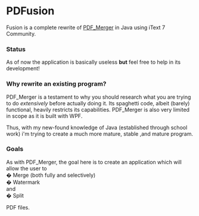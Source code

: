 # PDFusion
Fusion is a complete rewrite of [PDF_Merger](https://www.github.com/TsimpDim/Pdf_Merger) in Java using iText 7 Community.

### Status
As of now the application is basically useless **but** feel free to help in its development!

### Why rewrite an existing program?
PDF_Merger is a testament to why you should research what you are trying to do *extensively* before actually doing it. Its spaghetti code, albeit (barely) functional, heavily restricts its capabilities. PDF_Merger is also very limited in scope as it is built with WPF.

Thus, with my new-found knowledge of Java (established through school work) i'm trying to create a much more mature, stable ,and mature program.

### Goals
As with PDF_Merger, the goal here is to create an application which will allow the user to  
 � Merge (both fully and selectively)  
 � Watermark  
and  
 � Split  
 
PDF files.
